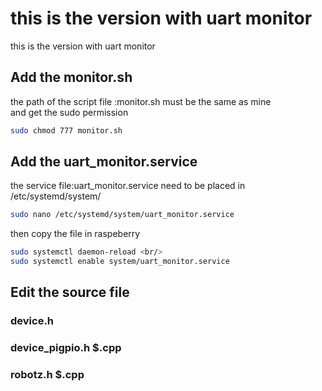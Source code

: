 # this is the version with uart monitor
this is the version with uart monitor <br/>
## Add the monitor.sh 
the path of the script file :monitor.sh must be the same as mine <br/>
and get the sudo permission <br/>
```bash
sudo chmod 777 monitor.sh
```
## Add the uart_monitor.service
the service file:uart_monitor.service need to be placed in /etc/systemd/system/ <br/>
```bash
sudo nano /etc/systemd/system/uart_monitor.service
```
then copy the file in raspeberry
```bash
sudo systemctl daemon-reload <br/>
sudo systemctl enable system/uart_monitor.service
```
## Edit the source file
### device.h
### device_pigpio.h $.cpp
### robotz.h $.cpp

